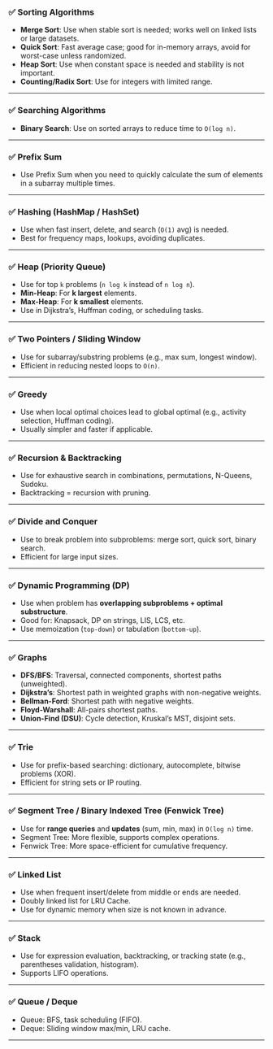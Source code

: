 ### ✅ **Sorting Algorithms**

- **Merge Sort**: Use when stable sort is needed; works well on linked lists or large datasets.
- **Quick Sort**: Fast average case; good for in-memory arrays, avoid for worst-case unless randomized.
- **Heap Sort**: Use when constant space is needed and stability is not important.
- **Counting/Radix Sort**: Use for integers with limited range.

---

### ✅ **Searching Algorithms**

- **Binary Search**: Use on sorted arrays to reduce time to `O(log n)`.

---

### ✅ **Prefix Sum**

- Use Prefix Sum when you need to quickly calculate the sum of elements in a subarray multiple times.

---

### ✅ **Hashing (HashMap / HashSet)**

- Use when fast insert, delete, and search (`O(1)` avg) is needed.
- Best for frequency maps, lookups, avoiding duplicates.

---

### ✅ **Heap (Priority Queue)**

- Use for top `k` problems (`n log k` instead of `n log n`).
- **Min-Heap**: For **k largest** elements.
- **Max-Heap**: For **k smallest** elements.
- Use in Dijkstra’s, Huffman coding, or scheduling tasks.

---

### ✅ **Two Pointers / Sliding Window**

- Use for subarray/substring problems (e.g., max sum, longest window).
- Efficient in reducing nested loops to `O(n)`.

---

### ✅ **Greedy**

- Use when local optimal choices lead to global optimal (e.g., activity selection, Huffman coding).
- Usually simpler and faster if applicable.

---

### ✅ **Recursion & Backtracking**

- Use for exhaustive search in combinations, permutations, N-Queens, Sudoku.
- Backtracking = recursion with pruning.

---

### ✅ **Divide and Conquer**

- Use to break problem into subproblems: merge sort, quick sort, binary search.
- Efficient for large input sizes.

---

### ✅ **Dynamic Programming (DP)**

- Use when problem has **overlapping subproblems + optimal substructure**.
- Good for: Knapsack, DP on strings, LIS, LCS, etc.
- Use memoization (`top-down`) or tabulation (`bottom-up`).

---

### ✅ **Graphs**

- **DFS/BFS**: Traversal, connected components, shortest paths (unweighted).
- **Dijkstra’s**: Shortest path in weighted graphs with non-negative weights.
- **Bellman-Ford**: Shortest path with negative weights.
- **Floyd-Warshall**: All-pairs shortest paths.
- **Union-Find (DSU)**: Cycle detection, Kruskal’s MST, disjoint sets.

---

### ✅ **Trie**

- Use for prefix-based searching: dictionary, autocomplete, bitwise problems (XOR).
- Efficient for string sets or IP routing.

---

### ✅ **Segment Tree / Binary Indexed Tree (Fenwick Tree)**

- Use for **range queries** and **updates** (sum, min, max) in `O(log n)` time.
- Segment Tree: More flexible, supports complex operations.
- Fenwick Tree: More space-efficient for cumulative frequency.

---

### ✅ **Linked List**

- Use when frequent insert/delete from middle or ends are needed.
- Doubly linked list for LRU Cache.
- Use for dynamic memory when size is not known in advance.

---

### ✅ **Stack**

- Use for expression evaluation, backtracking, or tracking state (e.g., parentheses validation, histogram).
- Supports LIFO operations.

---

### ✅ **Queue / Deque**

- Queue: BFS, task scheduling (FIFO).
- Deque: Sliding window max/min, LRU cache.

---
